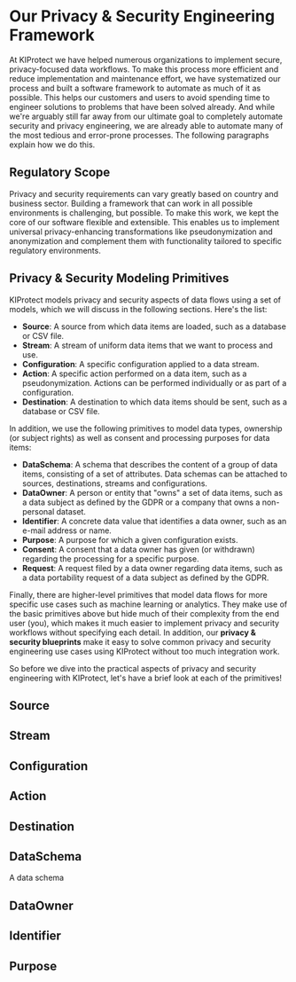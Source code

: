 # Our Privacy & Security Engineering Framework

At KIProtect we have helped numerous organizations to implement secure,
privacy-focused data workflows. To make this process more efficient and reduce
implementation and maintenance effort, we have systematized our process and
built a software framework to automate as much of it as possible. This helps
our customers and users to avoid spending time to engineer solutions to problems
that have been solved already. And while we're arguably still far away from our
ultimate goal to completely automate security and privacy engineering, we are
already able to automate many of the most tedious and error-prone processes.
The following paragraphs explain how we do this.

## Regulatory Scope

Privacy and security requirements can vary greatly based on country and business
sector. Building a framework that can work in all possible environments is
challenging, but possible. To make this work, we kept the core of our software
flexible and extensible. This enables us to implement universal privacy-enhancing
transformations like pseudonymization and anonymization and complement them with
functionality tailored to specific regulatory environments.

## Privacy & Security Modeling Primitives

KIProtect models privacy and security aspects of data flows using a set of
models, which we will discuss in the following sections. Here's the list:

* **Source**: A source from which data items are loaded, such as a database or CSV file.
* **Stream**: A stream of uniform data items that we want to process and use.
* **Configuration**: A specific configuration applied to a data stream.
* **Action**: A specific action performed on a data item, such as a pseudonymization. Actions can be performed individually or as part of a configuration.
* **Destination**: A destination to which data items should be sent, such as a database or CSV file.

In addition, we use the following primitives to model data types, ownership (or subject rights) as well as
consent and processing purposes for data items:

* **DataSchema**: A schema that describes the content of a group of data items, consisting of a set of attributes. Data schemas can be attached to sources, destinations, streams and configurations.
* **DataOwner**: A person or entity that "owns" a set of data items, such as a data subject as defined by the GDPR or a company that owns a non-personal dataset.
* **Identifier**: A concrete data value that identifies a data owner, such as an e-mail address or name.
* **Purpose**: A purpose for which a given configuration exists.
* **Consent**:  A consent that a data owner has given (or withdrawn) regarding the processing for a specific purpose.
* **Request**: A request filed by a data owner regarding data items, such as a data portability request of a data subject as defined by the GDPR.

Finally, there are higher-level primitives that model data flows for more specific use cases such as
machine learning or analytics. They make use of the basic primitives above but hide much of their
complexity from the end user (you), which makes it much easier to implement privacy and security
workflows without specifying each detail. In addition, our **privacy & security blueprints** make it
easy to solve common privacy and security engineering use cases using KIProtect without too much
integration work. 

So before we dive into the practical aspects of privacy and security engineering with KIProtect, let's have a brief look at each of the primitives!

## Source

## Stream

## Configuration

## Action

## Destination

## DataSchema

A data schema

## DataOwner

## Identifier

## Purpose